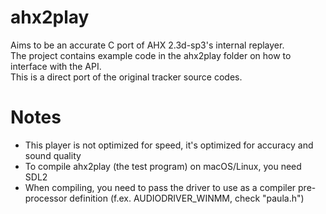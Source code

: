# ahx2play
Aims to be an accurate C port of AHX 2.3d-sp3's internal replayer. \
The project contains example code in the ahx2play folder on how to interface with the API. \
This is a direct port of the original tracker source codes.

# Notes
- This player is not optimized for speed, it's optimized for accuracy and sound quality
- To compile ahx2play (the test program) on macOS/Linux, you need SDL2
- When compiling, you need to pass the driver to use as a compiler pre-processor definition (f.ex. AUDIODRIVER_WINMM, check "paula.h")

